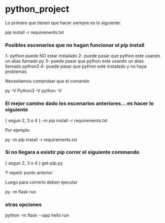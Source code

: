 # python_project

Lo primero que tienen que hacer siempre es lo siguiente:

pip install -r requirements.txt

### Posibles escenarios que no hagan funcionar el pip install
1- python puede NO estar instalado
2- puede pasar que python este usando un alias llamado py
3- puede pasar que python este usando un alias llamado python3
4- puede pasar que python este instalado y no haya problemas

Necesitamos comprobar que el comando

py -V
Python3 -V
python -V

### El mejor camino dado los escenarios anteriores... es hacer lo siguiente

{ segun 2, 3 o 4 }  -m pip install -r requirements.txt

Por ejemplo

py -m pip install -r requirements.txt


### Si no llegara a existir pip correr el siguiente commando

{ segun 2, 3 o 4 } get-pip.py

Y repetir punto anterior

Luego para correrlo deben ejecutar

py -m flask run

### otras opciones
python -m flask --app hello run